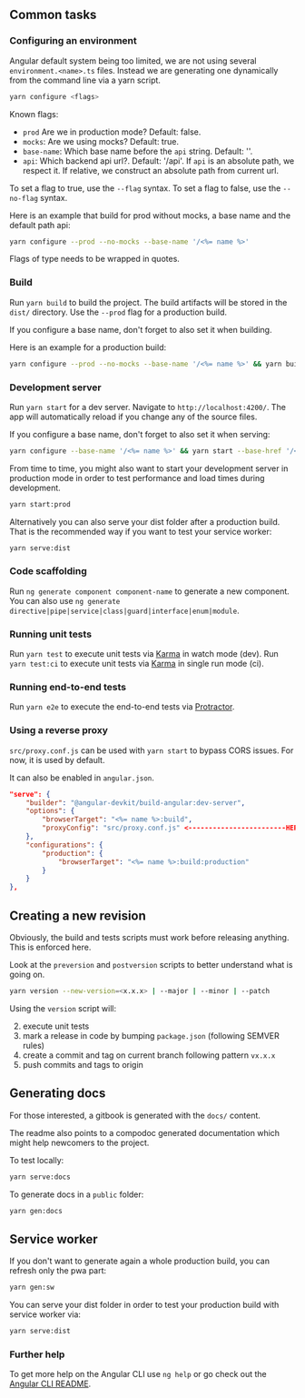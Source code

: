 ## Common tasks

### Configuring an environment

Angular default system being too limited, we are not using several `environment.<name>.ts` files.
Instead we are generating one dynamically from the command line via a yarn script.

```bash
yarn configure <flags>
```

Known flags:

- `prod` <Boolean> Are we in production mode? Default: false.
- `mocks`: <Boolean> Are we using mocks? Default: true.
- `base-name`: <String> Which base name before the `api` string. Default: ''.
- `api`: <String> Which backend api url?. Default: '/api'. If `api` is an absolute path, we respect it.
If relative, we construct an absolute path from current url.

To set a flag to true, use the `--flag` syntax.
To set a flag to false, use the `--no-flag` syntax.

Here is an example that build for prod without mocks, a base name and the default path api:

```bash
yarn configure --prod --no-mocks --base-name '/<%= name %>'
```

Flags of type <String> needs to be wrapped in quotes.

### Build

Run `yarn build` to build the project. The build artifacts will be stored in the `dist/` directory.
Use the `--prod` flag for a production build.

If you configure a base name, don't forget to also set it when building.

Here is an example for a production build:

```bash
yarn configure --prod --no-mocks --base-name '/<%= name %>' && yarn build --prod --base-href '/<%= name %>'
```

### Development server

Run `yarn start` for a dev server. Navigate to `http://localhost:4200/`.
The app will automatically reload if you change any of the source files.

If you configure a base name, don't forget to also set it when serving:

```bash
yarn configure --base-name '/<%= name %>' && yarn start --base-href '/<%= name %>'
```

From time to time, you might also want to start your development server in production mode in order to test performance and load times during development.

```bash
yarn start:prod
```

Alternatively you can also serve your dist folder after a production build. That is the recommended way if you want to test your service worker:

```bash
yarn serve:dist
``` 

### Code scaffolding

Run `ng generate component component-name` to generate a new component.
You can also use `ng generate directive|pipe|service|class|guard|interface|enum|module`.

### Running unit tests

Run `yarn test` to execute unit tests via [Karma] in watch mode (dev).
Run `yarn test:ci` to execute unit tests via [Karma] in single run mode (ci).

### Running end-to-end tests

Run `yarn e2e` to execute the end-to-end tests via [Protractor](http://www.protractortest.org/).

### Using a reverse proxy

`src/proxy.conf.js` can be used with `yarn start` to bypass CORS issues. For now, it is used by default.

It can also be enabled in `angular.json`.

```json
"serve": {
    "builder": "@angular-devkit/build-angular:dev-server",
    "options": {
        "browserTarget": "<%= name %>:build",
        "proxyConfig": "src/proxy.conf.js" <------------------------HERE
    },
    "configurations": {
        "production": {
            "browserTarget": "<%= name %>:build:production"
        }
    }
},
```

## Creating a new revision

Obviously, the build and tests scripts must work before releasing anything. This is enforced here.

Look at the `preversion` and `postversion` scripts to better understand what is going on.

```bash
yarn version --new-version=<x.x.x> | --major | --minor | --patch
```

Using the `version` script will:

2. execute unit tests
3. mark a release in code by bumping `package.json` (following SEMVER rules)
4. create a commit and tag on current branch following pattern `vx.x.x`
5. push commits and tags to origin

## Generating docs

For those interested, a gitbook is generated with the `docs/` content. 

The readme also points to a compodoc generated documentation which might help newcomers to the project.

To test locally:

```bash
yarn serve:docs
```

To generate docs in a `public` folder:

```bash
yarn gen:docs
```

## Service worker

If you don't want to generate again a whole production build, you can refresh only the pwa part:

```bash
yarn gen:sw
```

You can serve your dist folder in order to test your production build with service worker via:

```bash
yarn serve:dist
``` 

### Further help

To get more help on the Angular CLI use `ng help` or go check out the [Angular CLI README](https://github.com/angular/angular-cli/blob/master/README.md).


[Karma]: https://karma-runner.github.io
